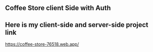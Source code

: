 ## Coffee Store client Side with Auth

## Here is my client-side and server-side project link 

https://coffee-store-76518.web.app/